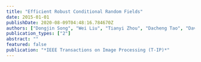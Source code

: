 ```yaml
---
title: "Efficient Robust Conditional Random Fields"
date: 2015-01-01
publishDate: 2020-08-09T04:48:16.784670Z
authors: ["Dongjin Song", "Wei Liu", "Tianyi Zhou", "Dacheng Tao", "David A. Meyer"]
publication_types: ["2"]
abstract: ""
featured: false
publication: "*IEEE Transactions on Image Processing (T-IP)*"
---
```


